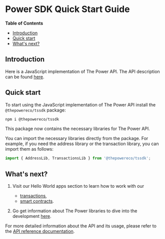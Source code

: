 # Power SDK Quick Start Guide

**Table of Contents**

<!-- START doctoc generated TOC please keep comment here to allow auto update -->
<!-- DON'T EDIT THIS SECTION, INSTEAD RE-RUN doctoc TO UPDATE -->

- [Introduction](#introduction)
- [Quick start](#quick-start)
- [What's next?](#whats-next)

<!-- END doctoc generated TOC please keep comment here to allow auto update -->

## Introduction

Here is a JavaScript implementation of The Power API.
The API description can be found [here](https://doc.thepower.io/docs/Build/api/common-terms).

## Quick start

To start using the JavaScript implementation of The Power API install the `@thepowereco/tssdk` package:

```bash npm2yarn
npm i @thepowereco/tssdk
```

This package now contains the necessary libraries for The Power API.

You can import the necessary libraries directly from the package. For example, if you need the address library or the transaction library, you can import them as follows:

```javascript
import { AddressLib, TransactionsLib } from '@thepowereco/tssdk';
```

## What's next?

1. Visit our Hello World apps section to learn how to work with our 

   - [transactions](transactions/01-intro.md),
   - [smart contracts](smart-contracts/01-intro.md).

2. Go get information about The Power libraries to dive into the development [here](03-lib-description.md).

For more detailed information about the API and its usage, please refer to the [API reference documentation](https://doc.thepower.io/docs/Build/api/api-reference/).
